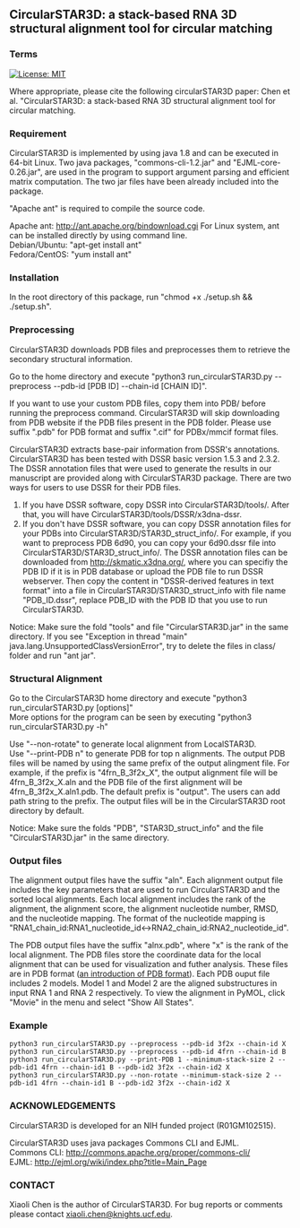 ## CircularSTAR3D: a stack-based RNA 3D structural alignment tool for circular matching

### Terms

[![License: MIT](https://img.shields.io/badge/License-MIT-yellow.svg)](https://opensource.org/licenses/MIT)  

Where appropriate, please cite the following circularSTAR3D paper:
Chen et al. "CircularSTAR3D: a stack-based RNA 3D structural alignment tool for circular matching.

### Requirement
CircularSTAR3D is implemented by using java 1.8 and can be executed in 64-bit 
Linux. Two java packages, "commons-cli-1.2.jar" and "EJML-core-0.26.jar", 
are used in the program to support argument parsing and efficient 
matrix computation. The two jar files have been already included into the package.

 "Apache ant" is required to compile the source code.

Apache ant: http://ant.apache.org/bindownload.cgi 
For Linux system, ant can be installed directly by using command line.  
Debian/Ubuntu: "apt-get install ant"  
Fedora/CentOS: "yum install ant"   

### Installation
In the root directory of this package, run "chmod +x ./setup.sh && ./setup.sh".

### Preprocessing
CircularSTAR3D downloads PDB files and preprocesses them to retrieve the 
secondary structural information.

Go to the home directory and execute 
"python3 run_circularSTAR3D.py --preprocess --pdb-id [PDB ID] --chain-id [CHAIN ID]".

If you want to use your custom PDB files, copy them into PDB/ before running the preprocess command. CircularSTAR3D will skip downloading from PDB website if the PDB files present in the PDB folder. Please use suffix ".pdb" for PDB format and suffix ".cif" for PDBx/mmcif format files.    

CircularSTAR3D extracts base-pair information from DSSR's annotations. CircularSTAR3D has been tested with DSSR basic version 1.5.3 and 2.3.2. The DSSR annotation files that were used to generate the results in our manuscript are provided along with CircularSTAR3D package. There are two ways for users to use DSSR for their PDB files.
1. If you have DSSR software, copy DSSR into CircularSTAR3D/tools/. After that, you will have CircularSTAR3D/tools/DSSR/x3dna-dssr.
2. If you don't have DSSR software, you can copy DSSR annotation files for your PDBs into CircularSTAR3D/STAR3D_struct_info/.
   For example, if you want to preprocess PDB 6d90, you can copy your 6d90.dssr file into CircularSTAR3D/STAR3D_struct_info/. The DSSR annotation files can be downloaded from http://skmatic.x3dna.org/, where you can specifiy the PDB ID if it is in PDB database or upload the PDB file to run DSSR webserver. Then copy the content in "DSSR-derived features in text format" into a file in CircularSTAR3D/STAR3D_struct_info with file name "PDB_ID.dssr", replace PDB_ID with the PDB ID that you use to run CircularSTAR3D.

Notice: Make sure the fold "tools" and file "CircularSTAR3D.jar" in the same directory. If you see "Exception in thread "main" java.lang.UnsupportedClassVersionError", try to delete the files in class/ folder and run "ant jar".

### Structural Alignment
Go to the CircularSTAR3D home directory and execute 
"python3 run_circularSTAR3D.py [options]"  
More options for the program can be seen by executing 
"python3 run_circularSTAR3D.py -h"

Use "--non-rotate" to generate local alignment from LocalSTAR3D.  
Use "--print-PDB n" to generate PDB for top n alignments. The output PDB files will be named by using the same prefix of the output alingment file. For example, if the prefix is "4frn_B_3f2x_X", the output alignment file will be 4frn_B_3f2x_X.aln and the PDB file of the first alignment will be 4frn_B_3f2x_X.aln1.pdb. The default prefix is "output". The users can add path string to the prefix. The output files will be in the CircularSTAR3D root directory by default.  

Notice: Make sure the folds "PDB", "STAR3D_struct_info" and the file "CircularSTAR3D.jar" 
in the same directory. 

### Output files  
The alignment output files have the suffix "aln". Each alignment output file includes the key parameters that are used to run CircularSTAR3D and the sorted local alignments. Each local alignment includes the rank of the alignment, the alignment score, the alignment nucleotide number, RMSD, and the nucleotide mapping. The format of the nucleotide mapping is "RNA1_chain_id:RNA1_nucleotide_id<->RNA2_chain_id:RNA2_nucleotide_id".  

The PDB output files have the suffix "alnx.pdb", where "x" is the rank of the local alignment. The PDB files store the coordinate data for the local alignment that can be used for visualization and futher analysis. These files are in PDB format ([an introduction of PDB format](https://www.cgl.ucsf.edu/chimera/docs/UsersGuide/tutorials/pdbintro.html)). Each PDB ouput file includes 2 models. Model 1 and Model 2 are the aligned substructures in input RNA 1 and RNA 2 respectively. To view the alignment in PyMOL, click "Movie" in the menu and select "Show All States".  

### Example
```
python3 run_circularSTAR3D.py --preprocess --pdb-id 3f2x --chain-id X
python3 run_circularSTAR3D.py --preprocess --pdb-id 4frn --chain-id B
python3 run_circularSTAR3D.py --print-PDB 1 --minimum-stack-size 2 --pdb-id1 4frn --chain-id1 B --pdb-id2 3f2x --chain-id2 X
python3 run_circularSTAR3D.py --non-rotate --minimum-stack-size 2 --pdb-id1 4frn --chain-id1 B --pdb-id2 3f2x --chain-id2 X
```

### ACKNOWLEDGEMENTS
CircularSTAR3D is developed for an NIH funded project (R01GM102515).

CircularSTAR3D uses java packages Commons CLI and EJML.  
Commons CLI: http://commons.apache.org/proper/commons-cli/  
EJML: http://ejml.org/wiki/index.php?title=Main_Page  
  
### CONTACT
Xiaoli Chen is the author of CircularSTAR3D. For bug reports or comments please contact xiaoli.chen@knights.ucf.edu.
